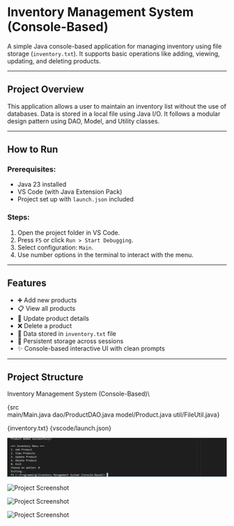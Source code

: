 # Inventory Management System (Console-Based)

A simple Java console-based application for managing inventory using file storage (`inventory.txt`). It supports basic operations like adding, viewing, updating, and deleting products.

---

## Project Overview

This application allows a user to maintain an inventory list without the use of databases. Data is stored in a local file using Java I/O. It follows a modular design pattern using DAO, Model, and Utility classes.

---

## How to Run

### Prerequisites:
- Java 23 installed
- VS Code (with Java Extension Pack)
- Project set up with `launch.json` included

### Steps:
1. Open the project folder in VS Code.
2. Press `F5` or click `Run > Start Debugging`.
3. Select configuration: `Main`.
4. Use number options in the terminal to interact with the menu.

---

## Features

- ➕ Add new products
- 📋 View all products
- 📝 Update product details
- ❌ Delete a product
- 📄 Data stored in `inventory.txt` file
- 🔁 Persistent storage across sessions
- ✨ Console-based interactive UI with clean prompts

---

## Project Structure
Inventory Management System (Console-Based)\

{src\
main/Main.java
dao/ProductDAO.java
model/Product.java
util/FileUtil.java}

   
{inventory.txt}
{vscode/launch.json}

![Project Screenshot](https://github.com/mridulx7/Inventory-Management-System-Console-based-/blob/29a9fd5cf3d550c339870bbdafa586c831e23cde/Successfully%20added.png)

![Project Screenshot]([screenshot.png](https://github.com/mridulx7/Inventory-Management-System-Console-based-/blob/29a9fd5cf3d550c339870bbdafa586c831e23cde/Terminal%20Image.png))

![Project Screenshot]([screenshot.png](https://github.com/mridulx7/Inventory-Management-System-Console-based-/blob/29a9fd5cf3d550c339870bbdafa586c831e23cde/txt%20File%20Data%20Validation.png))

![Project Screenshot]([screenshot.png](https://github.com/mridulx7/Inventory-Management-System-Console-based-/blob/29a9fd5cf3d550c339870bbdafa586c831e23cde/Adding%20Product.png))
